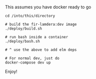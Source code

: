 This assumes you have docker ready to go

```
cd /into/this/directory

# build the fir-lamdera:dev image
./deploy/build.sh

# run bash inside a container
./deploy/bash.sh

# ^ use the above to add elm deps

# For normal dev, just do
docker-compose dev up
```

Enjoy!
